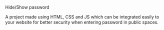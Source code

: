 Hide/Show password

A project made using HTML, CSS and JS which can be integrated easily to your website for better security when entering password in public spaces.


